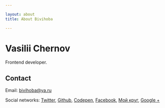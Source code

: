 ```yaml
---

layout: about
title: About Bivihoba

---
```


<main role="main">
  <h1>Vasilii Chernov</h1>
  <p>Frontend developer.</p>

  <h2>Contact</h2>
  <p>
    Email: <a href="mailto:bivihoba@ya.ru" rel="nofollow">bivihoba@ya.ru</a>
  </p>
  <p>
    Social networks:
    <a href="https://twitter.com/bivihoba">Twitter</a>,
    <a href="https://github.com/bivihoba">Github</a>,
    <a href="http://codepen.io/bivihoba/">Codepen</a>,
    <a href="https://www.facebook.com/vasilij.chernov">Facebook</a>,
    <a href="http://bivihoba.moikrug.ru/">Мой круг</a>,
    <a href="https://plus.google.com/114945349301885097093/">Google +</a>
  </p>
</main>
